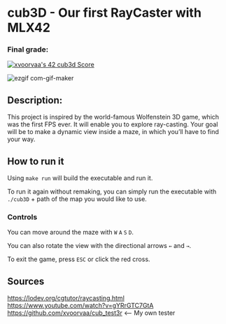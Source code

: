 # cub3D - Our first RayCaster with MLX42

### Final grade: <br>
[![xvoorvaa's 42 cub3d Score](https://badge42.vercel.app/api/v2/cl1l0g8q3005209mm02a81gfy/project/2629189)](https://github.com/JaeSeoKim/badge42)

![ezgif com-gif-maker](https://user-images.githubusercontent.com/56308735/183152909-4f4114a4-af87-4cbd-923e-c636348bb337.gif)

## Description:
This project is inspired by the world-famous Wolfenstein 3D game, which
was the first FPS ever. It will enable you to explore ray-casting. Your goal will be to
make a dynamic view inside a maze, in which you’ll have to find your way.

## How to run it

Using ``make run`` will build the executable and run it.

To run it again without remaking, you can simply run the executable with ``./cub3D`` + path of the map you would like to use.

### Controls

You can move around the maze with ``W`` ``A`` ``S`` ``D``.

You can also rotate the view with the directional arrows ``←`` and ``→``.

To exit the game, press ``ESC`` or click the red cross.

## Sources

https://lodev.org/cgtutor/raycasting.html <br>
https://www.youtube.com/watch?v=gYRrGTC7GtA <br>
https://github.com/xvoorvaa/cub_test3r <-- My own tester <br>
